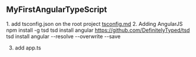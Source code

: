 M y F i r s t A n g u l a r T y p e S c r i p t --- 1. add tsconfig.json on the root project
[tsconfig.md](https://github.com/TypeStrong/atom-typescript/blob/master/docs/tsconfig.md)
 
2. Adding AngularJS
npm install -g tsd
tsd install angular
https://github.com/DefinitelyTyped/tsd
tsd install angular --resolve --overwrite --save

3. add app.ts
